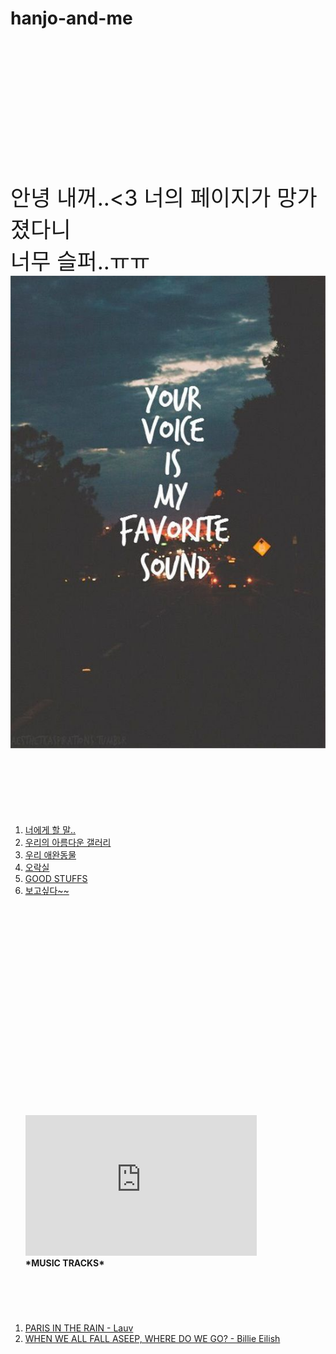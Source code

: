 # hanjo-and-me
<body>
  <p style= "margin-top: 200px; font-size: 35px;">
    <br>안녕 내꺼..<3 너의 페이지가 망가졌다니 
                  <br>너무 슬퍼..ㅠㅠ
    <br><img src="h.jpg"></p>
 <p style= "font-size: 35px;">
    <br>
  <ol><li><a href="jo7.html">너에게 할 말..</a></li>
  <li><a href="jo.html">우리의 아름다운 갤러리</a></li>
  <li><a href="jo2.html">우리 애완동물</a></li>
  <li><a href="jo6.html">오락실</a></li>
  <li><a href="jo5.html">GOOD STUFFS</a></li>
  <li><a href="jo4">보고싶다~~</a></li>
  </ol>
  </p>
  
  
  <p style= "margin-top: 350px; font-size: 34px;">
  <ol>
 <iframe width="370" height="225" src="https://www.youtube.com/embed/FjHGZj2IjBk" frameborder="0" allow="accelerometer; autoplay; encrypted-media; gyroscope; picture-in-picture" allowfullscreen></iframe>
 <br><strong>*MUSIC TRACKS*</strong></p>
 <p style= "font-size: 27px;">
 <br>
 <li><a href="Paris in the rain.html">PARIS IN THE RAIN - Lauv </a></li>
 <li><a href="jo3.html">WHEN WE ALL FALL ASEEP, WHERE DO WE GO? - Billie Eilish</a></li>
 
  
  
  </ol>
  
  </p>
  
  
  </body>
